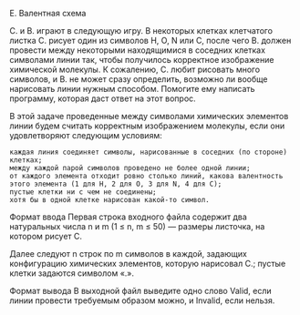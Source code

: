 E. Валентная схема

С. и В. играют в следующую игру. В некоторых клетках клетчатого листка С. рисует один из символов H, O, N или C, после чего В. должен провести между некоторыми находящимися в соседних клетках символами линии так, чтобы получилось корректное изображение химической молекулы. К сожалению, С. любит рисовать много символов, и В. не может сразу определить, возможно ли вообще нарисовать линии нужным способом. Помогите ему написать программу, которая даст ответ на этот вопрос.

В этой задаче проведенные между символами химических элементов линии будем считать корректным изображением молекулы, если они удовлетворяют следующим условиям:

    каждая линия соединяет символы, нарисованные в соседних (по стороне) клетках;
    между каждой парой символов проведено не более одной линии;
    от каждого элемента отходит ровно столько линий, какова валентность этого элемента (1 для H, 2 для O, 3 для N, 4 для C);
    пустые клетки ни с чем не соединены;
    хотя бы в одной клетке нарисован какой-то символ.

Формат ввода
Первая строка входного файла содержит два натуральных числа n и m (1 ≤ n, m ≤ 50) — размеры листочка, на котором рисует С.

Далее следуют n строк по m символов в каждой, задающих конфигурацию химических элементов, которую нарисовал С.; пустые клетки задаются символом «.».

Формат вывода
В выходной файл выведите одно слово Valid, если линии провести требуемым образом можно, и Invalid, если нельзя. 